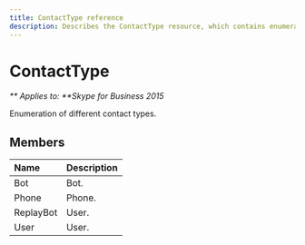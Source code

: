 ```yaml
---
title: ContactType reference
description: Describes the ContactType resource, which contains enumeration for different contact types, and provides the resource's members.
---
```

# ContactType


_** Applies to: **Skype for Business 2015_

Enumeration of different contact types.
            
## Members



|**Name**|**Description**|
|:-----|:-----|
|Bot|Bot.|
|Phone|Phone.|
|ReplayBot|User.|
|User|User.|
